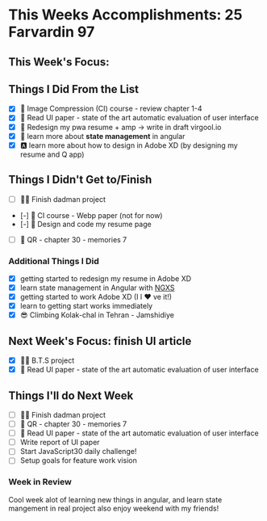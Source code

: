 # This Weeks Accomplishments: 25 Farvardin 97

## This Week's Focus:

## Things I Did From the List

* [x] 📒 Image Compression (CI) course - review chapter 1-4
* [x] 📃 Read UI paper - state of the art automatic evaluation of user interface
* [x] 📝 Redesign my pwa resume + amp -> write in draft virgool.io
* [x] 🚀 learn more about **state management** in angular
* [x] 🅰️ learn more about how to design in Adobe XD (by designing my resume and Q app)

## Things I Didn't Get to/Finish

* [ ] 👨‍💻 Finish dadman project
* [-] 📃 CI course - Webp paper (not for now)
* [-] 💖 Design and code my resume page
* [ ] 📖 QR - chapter 30 - memories 7

### Additional Things I Did

* [x] getting started to redesign my resume in Adobe XD
* [x] learn state management in Angular with [NGXS](https://github.com/ngxs/store)
* [x] getting started to work Adobe XD (I l ❤ ️ve it!)
* [x] learn to getting start works immediately
* [x] 😎 Climbing Kolak-chal in Tehran - Jamshidiye

## Next Week's Focus: finish UI article

* [x] 👨‍💻 B.T.S project
* [x] 📃 Read UI paper - state of the art automatic evaluation of user interface

## Things I'll do Next Week

* [ ] 👨‍💻 Finish dadman project
* [ ] 📖 QR - chapter 30 - memories 7
* [ ] 📃 Read UI paper - state of the art automatic evaluation of user interface
* [ ] Write report of UI paper
* [ ] Start JavaScript30 daily challenge!
* [ ] Setup goals for feature work vision

### Week in Review

Cool week alot of learning new things in angular, and learn state mangement in real project
also enjoy weekend with my friends!
